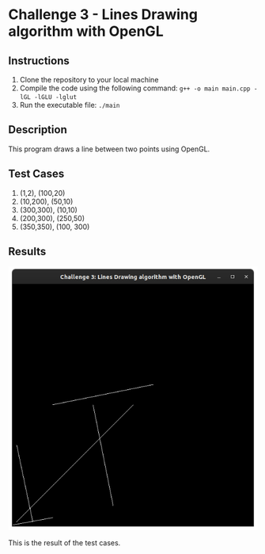# Challenge 3 - Lines Drawing algorithm with OpenGL

## Instructions

1. Clone the repository to your local machine
2. Compile the code using the following command: `g++ -o main main.cpp -lGL -lGLU -lglut`
3. Run the executable file: `./main`

## Description

This program draws a line between two points using OpenGL.

## Test Cases

1. (1,2), (100,20)
1. (10,200), (50,10)
1. (300,300), (10,10)
1. (200,300), (250,50)
1. (350,350), (100, 300)

## Results

![Test Cases Results](./images/results.png)

This is the result of the test cases.
